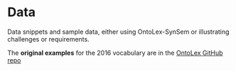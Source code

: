 # Data

Data snippets and sample data, either using OntoLex-SynSem or illustrating challenges or requirements.

The **original examples** for the 2016 vocabulary are in the [OntoLex GitHub repo](https://github.com/ontolex/ontolex/tree/master/Examples/synsem)
